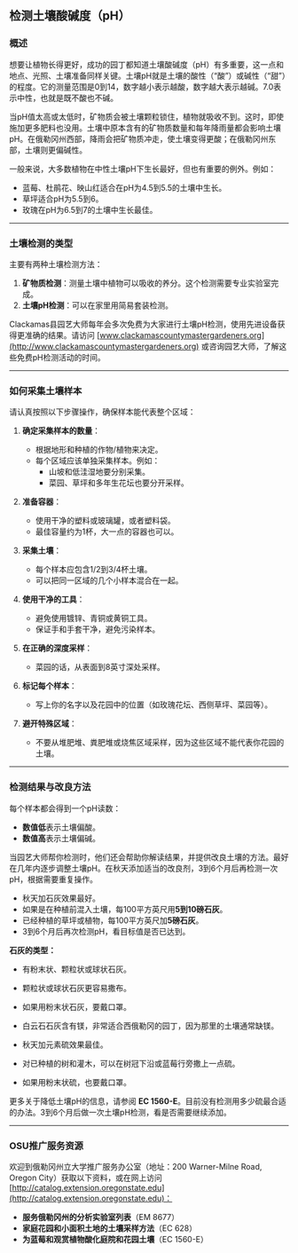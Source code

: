## 检测土壤酸碱度（pH）

### 概述

想要让植物长得更好，成功的园丁都知道土壤酸碱度（pH）有多重要，这一点和地点、光照、土壤准备同样关键。土壤pH就是土壤的酸性（“酸”）或碱性（“甜”）的程度。它的测量范围是0到14，数字越小表示越酸，数字越大表示越碱。7.0表示中性，也就是既不酸也不碱。

当pH值太高或太低时，矿物质会被土壤颗粒锁住，植物就吸收不到。这时，即使施加更多肥料也没用。土壤中原本含有的矿物质数量和每年降雨量都会影响土壤pH。在俄勒冈州西部，降雨会把矿物质冲走，使土壤变得更酸；在俄勒冈州东部，土壤则更偏碱性。

一般来说，大多数植物在中性土壤pH下生长最好，但也有重要的例外。例如：

- 蓝莓、杜鹃花、映山红适合在pH为4.5到5.5的土壤中生长。
- 草坪适合pH为5.5到6。
- 玫瑰在pH为6.5到7的土壤中生长最佳。

---

### 土壤检测的类型

主要有两种土壤检测方法：

1. **矿物质检测**：测量土壤中植物可以吸收的养分。这个检测需要专业实验室完成。
2. **土壤pH检测**：可以在家里用简易套装检测。

Clackamas县园艺大师每年会多次免费为大家进行土壤pH检测，使用先进设备获得更准确的结果。请访问 [www.clackamascountymastergardeners.org](http://www.clackamascountymastergardeners.org) 或咨询园艺大师，了解这些免费pH检测活动的时间。

---

### 如何采集土壤样本

请认真按照以下步骤操作，确保样本能代表整个区域：

1. **确定采集样本的数量**：
   - 根据地形和种植的作物/植物来决定。
   - 每个区域应该单独采集样本。例如：
     - 山坡和低洼湿地要分别采集。
     - 菜园、草坪和多年生花坛也要分开采样。

2. **准备容器**：
   - 使用干净的塑料或玻璃罐，或者塑料袋。
   - 最佳容量约为1杯，大一点的容器也可以。

3. **采集土壤**：
   - 每个样本应包含1/2到3/4杯土壤。
   - 可以把同一区域的几个小样本混合在一起。

4. **使用干净的工具**：
   - 避免使用镀锌、青铜或黄铜工具。
   - 保证手和手套干净，避免污染样本。

5. **在正确的深度采样**：
   - 菜园的话，从表面到8英寸深处采样。

6. **标记每个样本**：
   - 写上你的名字以及花园中的位置（如玫瑰花坛、西侧草坪、菜园等）。

7. **避开特殊区域**：
   - 不要从堆肥堆、粪肥堆或烧焦区域采样，因为这些区域不能代表你花园的土壤。

---

### 检测结果与改良方法

每个样本都会得到一个pH读数：

- **数值低**表示土壤偏酸。
- **数值高**表示土壤偏碱。

当园艺大师帮你检测时，他们还会帮助你解读结果，并提供改良土壤的方法。最好在几年内逐步调整土壤pH。在秋天添加适当的改良剂，3到6个月后再检测一次pH，根据需要重复操作。


- 秋天加石灰效果最好。
- 如果是在种植前混入土壤，每100平方英尺用**5到10磅石灰**。
- 已经种植的草坪或植物，每100平方英尺加**5磅石灰**。
- 3到6个月后再次检测pH，看目标值是否已达到。

**石灰的类型：**

- 有粉末状、颗粒状或球状石灰。
- 颗粒状或球状石灰更容易撒布。
- 如果用粉末状石灰，要戴口罩。
- 白云石石灰含有镁，非常适合西俄勒冈的园丁，因为那里的土壤通常缺镁。


- 秋天加元素硫效果最佳。
- 对已种植的树和灌木，可以在树冠下沿或蓝莓行旁撒上一点硫。
- 如果用粉末状硫，也要戴口罩。

更多关于降低土壤pH的信息，请参阅 **EC 1560-E**。目前没有检测用多少硫最合适的办法。3到6个月后做一次土壤pH检测，看是否需要继续添加。

---

### OSU推广服务资源

欢迎到俄勒冈州立大学推广服务办公室（地址：200 Warner-Milne Road, Oregon City）获取以下资料，或在网上访问 [http://catalog.extension.oregonstate.edu](http://catalog.extension.oregonstate.edu)：

- **服务俄勒冈州的分析实验室列表**（EM 8677）
- **家庭花园和小面积土地的土壤采样方法**（EC 628）
- **为蓝莓和观赏植物酸化庭院和花园土壤**（EC 1560-E）
